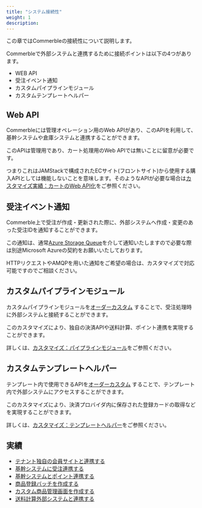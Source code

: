 ```yaml
---
title: "システム接続性"
weight: 1
description: 
---
```


この章ではCommerbleの接続性について説明します。

Commerbleで外部システムと連携するために接続ポイントは以下の4つがあります。

- WEB API
- 受注イベント通知
- カスタムパイプラインモジュール
- カスタムテンプレートヘルパー

## Web API

Commerbleには管理オペレーション用のWeb APIがあり、このAPIを利用して、基幹システムや倉庫システムと連携することができます。

このAPIは管理用であり、カート処理用のWeb APIでは無いことに留意が必要です。

つまりこれはJAMStackで構成されたECサイト(フロントサイト)から使用する購入APIとしては機能しないことを意味します。そのようなAPIが必要な場合は[カスタマイズ実績：カートのWeb API化]をご参照ください。


## 受注イベント通知

Commerble上で受注が作成・更新された際に、外部システムへ作成・変更のあった受注IDを通知することができます。

この通知は、通常[Azure Storage Queue]を介して通知いたしますので必要な際は別途Microsoft Azureの契約をお願いいたしております。

HTTPリクエストやAMQPを用いた通知をご希望の場合は、カスタマイズで対応可能ですのでご相談ください。

## カスタムパイプラインモジュール

カスタムパイプラインモジュールを[オーダーカスタム] することで、受注処理時に外部システムと接続することができます。

このカスタマイズにより、独自の決済APIや送料計算、ポイント連携を実現することができます。

詳しくは、[カスタマイズ：パイプラインモジュール]をご参照ください。


## カスタムテンプレートヘルパー

テンプレート内で使用できるAPIを[オーダーカスタム] することで、テンプレート内で外部システムにアクセスすることができます。

このカスタマイズにより、決済プロバイダ内に保存された登録カードの取得などを実現することができます。

詳しくは、[カスタマイズ：テンプレートヘルパー]をご参照ください。

## 実績

- [テナント独自の会員サイトと連携する](../../achievement/member-site/)
- [基幹システムに受注連携する](../../achievement/oms/)
- [基幹システムとポイント連携する](../../achievement/external-point/)
- [商品登録バッチを作成する](../../achievement/pms/)
- [カスタム商品管理画面を作成する](../../achievement/custom-admin/)
- [送料計算外部システムと連携する](../../achievement/delivery-charge/)

[カスタマイズ実績：カートのWeb API化]: ../../achievement/cartapi/ "カートのWeb API化"
[Azure Storage Queue]: https://docs.microsoft.com/azure/storage/queues/storage-queues-introduction "Azure Storage Queue"
[オーダーカスタム]: ../customization/#オーダーカスタム "オーダーカスタム"
[カスタマイズ：パイプラインモジュール]: ../customization/#パイプラインモジュール "パイプラインモジュール"
[カスタマイズ：テンプレートヘルパー]: ../customization/#テンプレートヘルパー "テンプレートヘルパー"